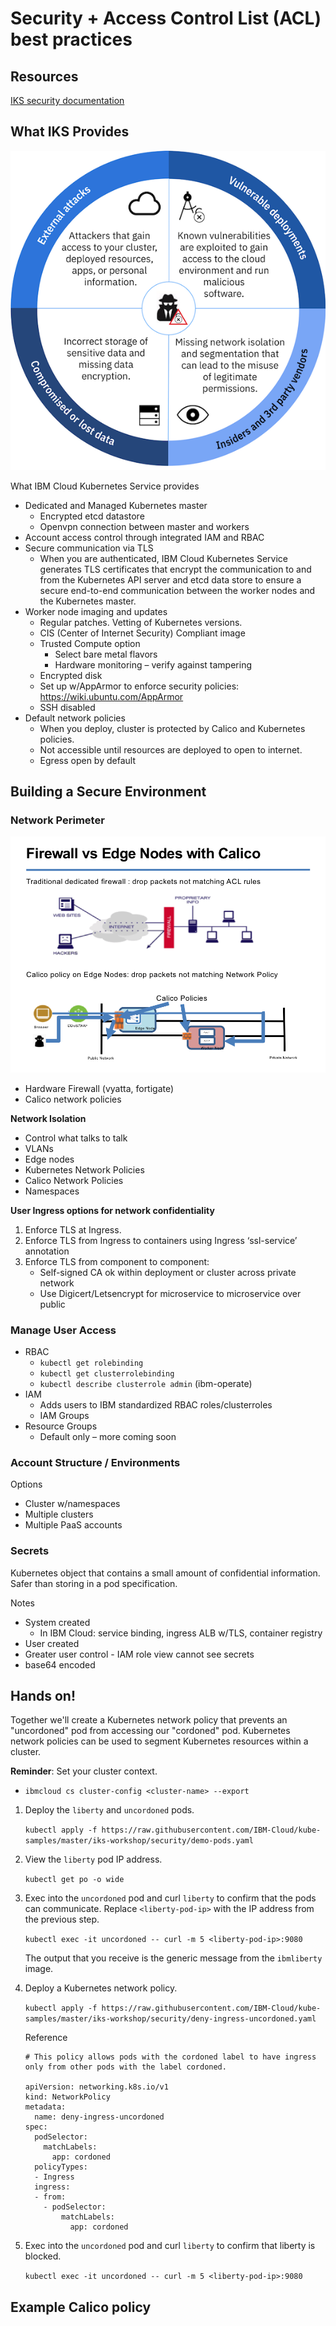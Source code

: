 # Security + Access Control List (ACL) best practices

## Resources
[IKS security documentation](https://console.bluemix.net/docs/containers/cs_secure.html#security)

## What IKS Provides

![Security considerations](images/security-sm.png)

What IBM Cloud Kubernetes Service provides

- Dedicated and Managed Kubernetes master
  - Encrypted etcd datastore
  - Openvpn connection between master and workers
- Account access control through integrated IAM and RBAC
- Secure communication via TLS
  - When you are authenticated, IBM Cloud Kubernetes Service generates TLS certificates that encrypt the communication to and from the Kubernetes API server and etcd data store to ensure a secure end-to-end communication between the worker nodes and the Kubernetes master. 
- Worker node imaging and updates
  - Regular patches. Vetting of Kubernetes versions.
  - CIS (Center of Internet Security) Compliant image
  - Trusted Compute option
    - Select bare metal flavors
    - Hardware monitoring – verify against tampering
  - Encrypted disk
  - Set up w/AppArmor to enforce security policies: https://wiki.ubuntu.com/AppArmor
  - SSH disabled
- Default network policies
  - When you deploy, cluster is protected by Calico and Kubernetes policies.
  - Not accessible until resources are deployed to open to internet.
  - Egress open by default

## Building a Secure Environment

### Network Perimeter

![Network perimeter](images/network.png)

- Hardware Firewall (vyatta, fortigate)
- Calico network policies

**Network Isolation**

- Control what talks to talk
- VLANs
- Edge nodes
- Kubernetes Network Policies
- Calico Network Policies
- Namespaces

**User Ingress options for network confidentiality**
1. Enforce TLS at Ingress.
2. Enforce TLS from Ingress to containers using Ingress ‘ssl-service’ annotation 
3. Enforce TLS from component to component: 
	- Self-signed CA ok within deployment or cluster across private network
	- Use Digicert/Letsencrypt for microservice to microservice over public


### Manage User Access
- RBAC
  - `kubectl get rolebinding`
  - `kubectl get clusterrolebinding`
  - `kubectl describe clusterrole admin` (ibm-operate)
- IAM
  - Adds users to IBM standardized RBAC roles/clusterroles
  - IAM Groups
- Resource Groups
  - Default only – more coming soon

### Account Structure / Environments

Options
- Cluster w/namespaces
- Multiple clusters
- Multiple PaaS accounts

### Secrets

Kubernetes object that contains a small amount of confidential information. Safer than storing in a pod specification.

Notes
- System created
  - In IBM Cloud: service binding, ingress ALB w/TLS, container registry
- User created
- Greater user control - IAM role view cannot see secrets
- base64 encoded

## Hands on!

Together we'll create a Kubernetes network policy that prevents an "uncordoned" pod from accessing our "cordoned" pod. Kubernetes network policies can be used to segment Kubernetes resources within a cluster.

**Reminder**: Set your cluster context.
 - `ibmcloud cs cluster-config <cluster-name> --export`

1. Deploy the `liberty` and `uncordoned` pods.

   `kubectl apply -f https://raw.githubusercontent.com/IBM-Cloud/kube-samples/master/iks-workshop/security/demo-pods.yaml`

2. View the `liberty` pod IP address.

   `kubectl get po -o wide`

3. Exec into the `uncordoned` pod and curl `liberty` to confirm that the pods can communicate. Replace `<liberty-pod-ip>` with the IP address from the previous step.

   `kubectl exec -it uncordoned -- curl -m 5 <liberty-pod-ip>:9080`
   
   The output that you receive is the generic message from the `ibmliberty` image.

4. Deploy a Kubernetes network policy.

   `kubectl apply -f https://raw.githubusercontent.com/IBM-Cloud/kube-samples/master/iks-workshop/security/deny-ingress-uncordoned.yaml`
   
   Reference
   ```
   # This policy allows pods with the cordoned label to have ingress only from other pods with the label cordoned.
   
   apiVersion: networking.k8s.io/v1
   kind: NetworkPolicy
   metadata:
     name: deny-ingress-uncordoned
   spec:
     podSelector:
       matchLabels:
         app: cordoned
     policyTypes:
     - Ingress
     ingress:
     - from:
       - podSelector: 
           matchLabels:
             app: cordoned
   ```

5. Exec into the `uncordoned` pod and curl `liberty` to confirm that liberty is blocked.

   `kubectl exec -it uncordoned -- curl -m 5 <liberty-pod-ip>:9080`


## Example Calico policy

